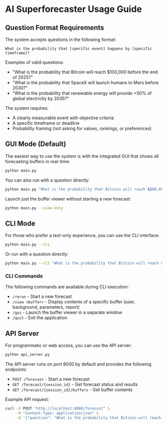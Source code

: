 # AI Superforecaster Usage Guide

## Question Format Requirements

The system accepts questions in the following format:
```
What is the probability that [specific event] happens by [specific timeframe]?
```

Examples of valid questions:
- "What is the probability that Bitcoin will reach $100,000 before the end of 2025?"
- "What is the probability that SpaceX will launch humans to Mars before 2030?"
- "What is the probability that renewable energy will provide >50% of global electricity by 2035?"

The system requires:
- A clearly measurable event with objective criteria
- A specific timeframe or deadline
- Probability framing (not asking for values, rankings, or preferences)

## GUI Mode (Default)

The easiest way to use the system is with the integrated GUI that shows all forecasting buffers in real-time:

```bash
python main.py
```

You can also run with a question directly:

```bash
python main.py "What is the probability that Bitcoin will reach $100,000 before the end of 2025?"
```

Launch just the buffer viewer without starting a new forecast:

```bash
python main.py --view-only
```

## CLI Mode

For those who prefer a text-only experience, you can use the CLI interface:

```bash
python main.py --cli
```

Or run with a question directly:

```bash
python main.py --cli "What is the probability that Bitcoin will reach $100,000 before the end of 2025?"
```

### CLI Commands

The following commands are available during CLI execution:
- `/rerun` - Start a new forecast
- `/view <buffer>` - Display contents of a specific buffer (user, background, parameters, report)
- `/gui` - Launch the buffer viewer in a separate window
- `/quit` - Exit the application

## API Server

For programmatic or web access, you can use the API server:

```bash
python api_server.py
```

The API server runs on port 8000 by default and provides the following endpoints:

- `POST /forecast` - Start a new forecast
- `GET /forecast/{session_id}` - Get forecast status and results
- `GET /forecast/{session_id}/buffers` - Get buffer contents

Example API request:
```bash
curl -X POST "http://localhost:8000/forecast" \
     -H "Content-Type: application/json" \
     -d '{"question": "What is the probability that Bitcoin will reach $100,000 before the end of 2025?"}'
``` 